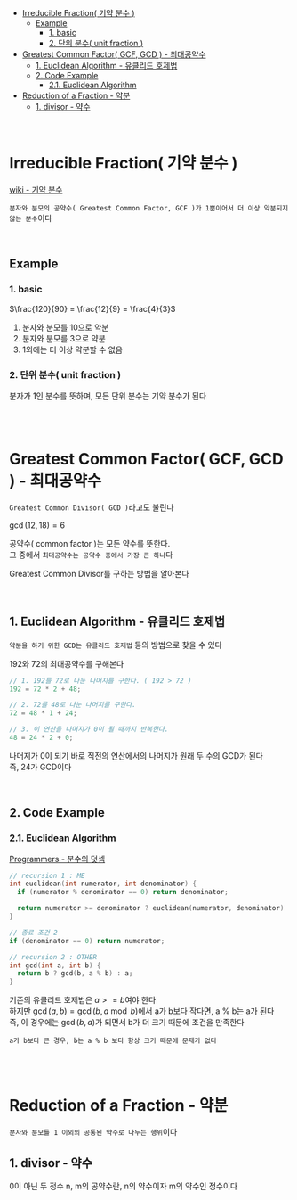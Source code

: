 - [Irreducible Fraction( 기약 분수 )](#irreducible-fraction-기약-분수-)
  - [Example](#example)
    - [1. basic](#1-basic)
    - [2. 단위 분수( unit fraction )](#2-단위-분수-unit-fraction-)
- [Greatest Common Factor( GCF, GCD ) - 최대공약수](#greatest-common-factor-gcf-gcd----최대공약수)
  - [1. Euclidean Algorithm - 유클리드 호제법](#1-euclidean-algorithm---유클리드-호제법)
  - [2. Code Example](#2-code-example)
    - [2.1. Euclidean Algorithm](#21-euclidean-algorithm)
- [Reduction of a Fraction - 약분](#reduction-of-a-fraction---약분)
  - [1. divisor - 약수](#1-divisor---약수)

<br>

# Irreducible Fraction( 기약 분수 )
[ wiki - 기약 분수 ](https://ko.wikipedia.org/wiki/%EA%B8%B0%EC%95%BD%EB%B6%84%EC%88%98)<br>

`분자와 분모의 공약수( Greatest Common Factor, GCF )가 1뿐이어서 더 이상 약분되지 않는 분수`이다<br>

<br>

## Example
### 1. basic
$\frac{120}{90} = \frac{12}{9} = \frac{4}{3}$ <br>

1. 분자와 분모를 10으로 약분
2. 분자와 분모를 3으로 약분
3. 1외에는 더 이상 약분할 수 없음

### 2. 단위 분수( unit fraction )
분자가 1인 분수를 뜻하며, 모든 단위 분수는 기약 분수가 된다<br>

<br><br>

# Greatest Common Factor( GCF, GCD ) - 최대공약수
`Greatest Common Divisor( GCD )`라고도 불린다<br>

$\gcd(12, 18) = 6$ <br>

공약수( common factor )는 모든 약수를 뜻한다.<br>
그 중에서 `최대공약수는 공약수 중에서 가장 큰 하나`다<br>

Greatest Common Divisor를 구하는 방법을 알아본다<br>

<br>

## 1. Euclidean Algorithm - 유클리드 호제법
`약분을 하기 위한 GCD는 유클리드 호제법` 등의 방법으로 찾을 수 있다<br>

192와 72의 최대공약수를 구해본다<br>
```cpp
// 1. 192를 72로 나눈 나머지를 구한다. ( 192 > 72 )
192 = 72 * 2 + 48;

// 2. 72를 48로 나눈 나머지를 구한다.
72 = 48 * 1 + 24;

// 3. 이 연산을 나머지가 0이 될 때까지 반복한다.
48 = 24 * 2 + 0;
```
나머지가 0이 되기 바로 직전의 연산에서의 나머지가 원래 두 수의 GCD가 된다<br>
즉, 24가 GCD이다<br>

<br>

## 2. Code Example
### 2.1. Euclidean Algorithm
[ Programmers - 분수의 덧셈 ](https://school.programmers.co.kr/learn/courses/30/lessons/120808)<br>
```cpp
// recursion 1 : ME
int euclidean(int numerator, int denominator) {
  if (numerator % denominator == 0) return denominator;

  return numerator >= denominator ? euclidean(numerator, denominator) : euclidean(denominator, numerator);
}

// 종료 조건 2
if (denominator == 0) return numerator;
```

```cpp
// recursion 2 : OTHER
int gcd(int a, int b) {
  return b ? gcd(b, a % b) : a;
}
```
기존의 유클리드 호제법은 $a >= b$여야 한다<br>
하지만 $\gcd(a, b) = \gcd(b, a \bmod b)$에서 a가 b보다 작다면, a % b는 a가 된다<br>
즉, 이 경우에는 $\gcd(b, a)$가 되면서 b가 더 크기 때문에 조건을 만족한다<br>

`a가 b보다 큰 경우, b는 a % b 보다 항상 크기 때문에 문제가 없다`<br>



<br><br>

# Reduction of a Fraction - 약분
`분자와 분모를 1 이외의 공통된 약수로 나누는 행위`이다<br>

## 1. divisor - 약수
0이 아닌 두 정수 n, m의 공약수란, n의 약수이자 m의 약수인 정수이다<br>